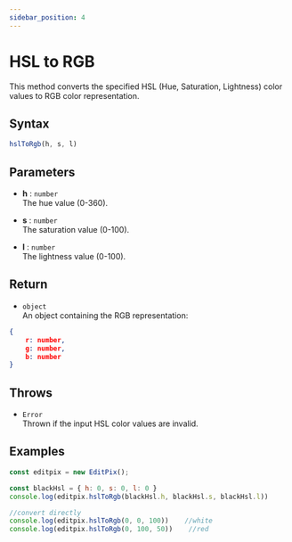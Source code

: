 ```yaml
---
sidebar_position: 4
---
```


# HSL to RGB

This method converts the specified HSL (Hue, Saturation, Lightness) color values to RGB color representation. 

## Syntax

```jsx
hslToRgb(h, s, l)
```

## Parameters

- **h** : `number` <br/>
The hue value (0-360).

- **s** : `number` <br/>
The saturation value (0-100).

- **l** : `number` <br/>
The lightness value (0-100).

## Return

- `object` <br/>
An object containing the RGB representation:

```json
{
	r: number,
	g: number,
	b: number
}
```

## Throws

- `Error` <br/>
Thrown if the input HSL color values are invalid.

## Examples

```jsx
const editpix = new EditPix();

const blackHsl = { h: 0, s: 0, l: 0 }
console.log(editpix.hslToRgb(blackHsl.h, blackHsl.s, blackHsl.l))

//convert directly
console.log(editpix.hslToRgb(0, 0, 100))    //white
console.log(editpix.hslToRgb(0, 100, 50))    //red
  
```